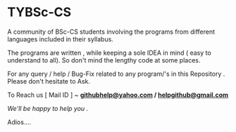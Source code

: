 # TYBSc-CS

A community of BSc-CS students involving the programs from different languages included in their syllabus.

The programs are written ,  while keeping a  sole IDEA in mind ( easy to understand to all). So don't mind the lengthy code at some places.

For any query / help / Bug-Fix related to any program/'s in this Repository .   Please don't hesitate to Ask. 

To Reach us  [  Mail ID ] ~  <b> githubhelp@yahoo.com  /  helpgithub@gmail.com </b>

<i> We'll be happy to help you .</i>


Adios....

